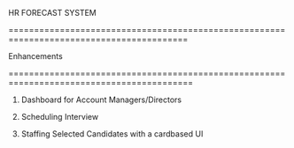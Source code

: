 HR FORECAST SYSTEM

=========================================================================================

Enhancements

==========================================================================================

1. Dashboard for Account Managers/Directors

2. Scheduling Interview

3. Staffing Selected Candidates with a cardbased UI



